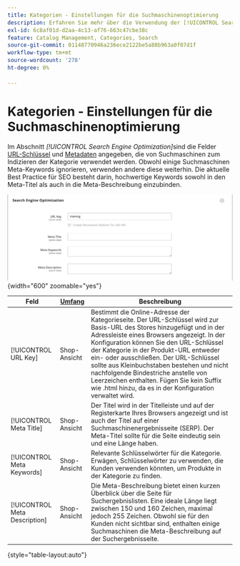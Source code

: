```yaml
---
title: Kategorien - Einstellungen für die Suchmaschinenoptimierung
description: Erfahren Sie mehr über die Verwendung der [!UICONTROL Search Engine Optimization] zum Definieren der URL-Schlüssel- und Metadatenfelder, die von Suchmaschinen zum Indizieren der Kategorie verwendet werden.
exl-id: 6c8af01d-d2aa-4c13-af76-663c47cbe38c
feature: Catalog Management, Categories, Search
source-git-commit: 01148770946a236ece2122be5a88b963a0f07d1f
workflow-type: tm+mt
source-wordcount: '278'
ht-degree: 0%

---
```


# Kategorien - Einstellungen für die Suchmaschinenoptimierung

Im Abschnitt _[!UICONTROL Search Engine Optimization]_&#x200B;sind die Felder [URL-Schlüssel](catalog-urls.md) und [Metadaten](../merchandising-promotions/meta-data.md) angegeben, die von Suchmaschinen zum Indizieren der Kategorie verwendet werden. Obwohl einige Suchmaschinen Meta-Keywords ignorieren, verwenden andere diese weiterhin. Die aktuelle Best Practice für SEO besteht darin, hochwertige Keywords sowohl in den Meta-Titel als auch in die Meta-Beschreibung einzubinden.

![Suchmaschinenoptimierung](./assets/categories-search-engine-optimization.png){width="600" zoomable="yes"}

| Feld | [Umfang](../getting-started/websites-stores-views.md#scope-settings) | Beschreibung |
|--- |--- |----------------------------------------------------|
| [!UICONTROL URL Key] | Shop-Ansicht | Bestimmt die Online-Adresse der Kategorieseite. Der URL-Schlüssel wird zur Basis-URL des Stores hinzugefügt und in der Adressleiste eines Browsers angezeigt. In der Konfiguration können Sie den URL-Schlüssel der Kategorie in der Produkt-URL entweder ein- oder ausschließen. Der URL-Schlüssel sollte aus Kleinbuchstaben bestehen und nicht nachfolgende Bindestriche anstelle von Leerzeichen enthalten. Fügen Sie kein Suffix wie .html hinzu, da es in der Konfiguration verwaltet wird. |
| [!UICONTROL Meta Title] | Shop-Ansicht | Der Titel wird in der Titelleiste und auf der Registerkarte Ihres Browsers angezeigt und ist auch der Titel auf einer Suchmaschinenergebnisseite (SERP). Der Meta-Titel sollte für die Seite eindeutig sein und eine Länge haben. |
| [!UICONTROL Meta Keywords] | Shop-Ansicht | Relevante Schlüsselwörter für die Kategorie. Erwägen, Schlüsselwörter zu verwenden, die Kunden verwenden könnten, um Produkte in der Kategorie zu finden. |
| [!UICONTROL Meta Description] | Shop-Ansicht | Die Meta-Beschreibung bietet einen kurzen Überblick über die Seite für Suchergebnislisten. Eine ideale Länge liegt zwischen 150 und 160 Zeichen, maximal jedoch 255 Zeichen. Obwohl sie für den Kunden nicht sichtbar sind, enthalten einige Suchmaschinen die Meta-Beschreibung auf der Suchergebnisseite. |

{style="table-layout:auto"}
